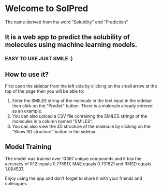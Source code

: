 
# Welcome to SolPred
The name derived from the word "Solubility" and "Prediction"

## It is a web app to predict the solubility of molecules using machine learning models.
### EASY TO USE JUST SMILE :)
## How to use it?
First open the sidebar from the left side by clicking on the small arrow at the top of the page then you will be able to:

1. Enter the SMILES string of the molecule in the text input in the sidebar then click on the "Predict" button. There is a molecule already entered as an example.
2. You can also upload a CSV file containing the SMILES strings of the molecules in a column named "SMILES".
3. You can also view the 3D structure of the molecule by clicking on the "Show 3D structure" button in the sidebar.


## Model Training
The model was trained over 10397 unique compounds and it has the accuracy of R^2 equals 0.775817, MAE equals 0.731621 and RMSD equals 1.094537.

Enjoy using the app and don't forget to share it with your friends and colleagues


